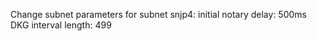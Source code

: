 
Change subnet parameters for subnet snjp4:
  initial notary delay: 500ms
  DKG interval length: 499
